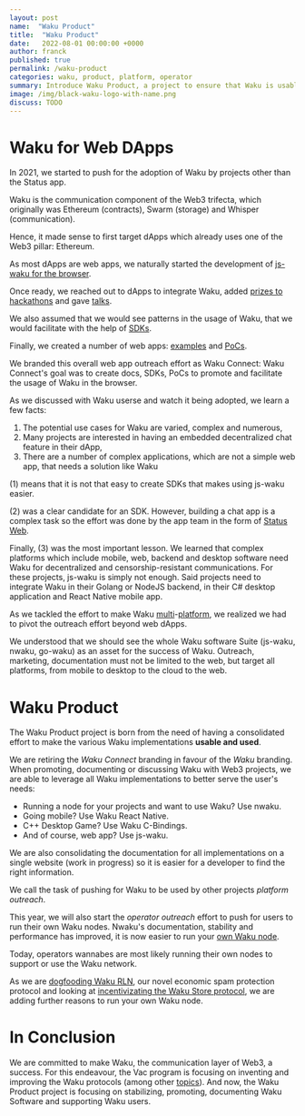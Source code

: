 ```yaml
---
layout: post
name:  "Waku Product"
title:  "Waku Product"
date:   2022-08-01 00:00:00 +0000
author: franck
published: true
permalink: /waku-product
categories: waku, product, platform, operator
summary: Introduce Waku Product, a project to ensure that Waku is usable and used.
image: /img/black-waku-logo-with-name.png
discuss: TODO
---
```


# Waku for Web DApps

In 2021, we started to push for the adoption of Waku by projects other than the Status app.

Waku is the communication component of the Web3 trifecta,
which originally was Ethereum (contracts), Swarm (storage) and Whisper (communication).

Hence, it made sense to first target dApps which already uses one of the Web3 pillar: Ethereum. 

As most dApps are web apps,
we naturally started the development of [js-waku for the browser](https://vac.dev/presenting-js-waku).

Once ready,
we reached out to dApps to integrate Waku,
added [prizes to hackathons](https://twitter.com/waku_org/status/1451400128791605254?s=20&t=Zhc0BEz6RVLkE_SeE6UyFA)
and gave [talks](https://docs.wakuconnect.dev/docs/presentations/).

We also assumed that we would see patterns in the usage of Waku,
that we would facilitate with the help of [SDKs](https://github.com/status-im/wakuconnect-vote-poll-sdk).

Finally, we created a number of web apps:
[examples](https://docs.wakuconnect.dev/docs/examples/)
and [PoCs](https://github.com/status-iM/gnosis-safe-waku).

We branded this overall web app outreach effort as Waku Connect:
Waku Connect's goal was to create docs, SDKs, PoCs to promote and facilitate the usage of Waku in the browser.

As we discussed with Waku userse and watch it being adopted, we learn a few facts:

1. The potential use cases for Waku are varied, complex and numerous,
2. Many projects are interested in having an embedded decentralized chat feature in their dApp,
3. There are a number of complex applications, which are not a simple web app, that needs a solution like Waku

(1) means that it is not that easy to create SDKs that makes using js-waku easier.

(2) was a clear candidate for an SDK.
However, building a chat app is a complex task so the effort was done by the app team in the form of [Status Web](https://github.com/status-im/status-web/).

Finally, (3) was the most important lesson.
We learned that complex platforms which include mobile, web, backend and desktop software
need Waku for decentralized and censorship-resistant communications.
For these projects, js-waku is simply not enough.
Said projects need to integrate Waku in their Golang or NodeJS backend, in their C# desktop application and React Native mobile app.

As we tackled the effort to make Waku [multi](https://github.com/status-im/go-waku/tree/master/examples)-[platform](https://github.com/status-im/waku-react-native),
we realized we had to pivot the outreach effort beyond web dApps.

We understood that we should see the whole Waku software Suite (js-waku, nwaku, go-waku) as an asset for the success of Waku.
Outreach, marketing, documentation must not be limited to the web, but target all platforms, from mobile to desktop to the cloud to the web.

# Waku Product

The Waku Product project is born from the need of having a consolidated effort to make the various Waku implementations **usable and used**.

We are retiring the _Waku Connect_ branding in favour of the _Waku_ branding.
When promoting, documenting or discussing Waku with Web3 projects,
we are able to leverage all Waku implementations to better serve the user's needs:

- Running a node for your projects and want to use Waku? Use nwaku.
- Going mobile? Use Waku React Native.
- C++ Desktop Game? Use Waku C-Bindings.
- And of course, web app? Use js-waku.

We are also consolidating the documentation for all implementations on a single website (work in progress)
so it is easier for a developer to find the right information.

We call the task of pushing for Waku to be used by other projects _platform outreach_.

This year, we will also start the _operator outreach_ effort to push for users to run their own Waku nodes.
Nwaku's documentation, stability and performance has improved,
it is now easier to run your [own Waku node](https://github.com/status-im/nwaku/tree/master/docs/operators).

Today, operators wannabes are most likely running their own nodes to support or use the Waku network.

As we are [dogfooding Waku RLN](https://github.com/status-im/nwaku/issues/827), our novel economic spam protection protocol
and looking at [incentivizating the Waku Store protocol](https://github.com/vacp2p/research/issues/99),
we are adding further reasons to run your own Waku node.

# In Conclusion

We are committed to make Waku, the communication layer of Web3, a success.
For this endeavour, the Vac program is focusing on inventing and improving the Waku protocols
(among other [topics](https://github.com/vacp2p/research/issues/112)).
And now, the Waku Product project is focusing on stabilizing, promoting, documenting Waku Software and supporting Waku users.
